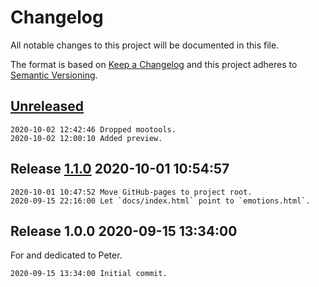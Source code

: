 # Changelog

All notable changes to this project will be documented in this file.

The format is based on [Keep a Changelog](http://keepachangelog.com/en/1.0.0/)
and this project adheres to [Semantic Versioning](http://semver.org/spec/v2.0.0.html).

## [Unreleased]

```
2020-10-02 12:42:46 Dropped mootools.
2020-10-02 12:00:10 Added preview.
```

## Release [1.1.0] 2020-10-01 10:54:57

```
2020-10-01 10:47:52 Move GitHub-pages to project root.
2020-09-15 22:16:00 Let `docs/index.html` point to `emotions.html`.
```

## Release 1.0.0 2020-09-15 13:34:00

For and dedicated to Peter.

```
2020-09-15 13:34:00 Initial commit.
```

[Unreleased]: https://github.com/xyzzy/emotions/compare/v1.1.0...HEAD
[1.1.0]: https://github.com/xyzzy/emotions/compare/v1.0.0...v1.1.0
